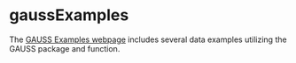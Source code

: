 # gaussExamples

The [GAUSS Examples webpage](https://statsleelab.github.io/gaussExamples/) includes several data examples utilizing the GAUSS package and function.

